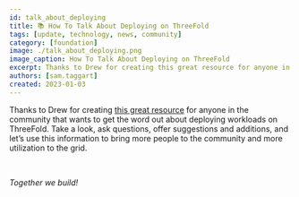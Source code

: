 ```yaml
---
id: talk_about_deploying
title: 📚 How To Talk About Deploying on ThreeFold
tags: [update, technology, news, community]
category: [foundation]
image: ./talk_about_deploying.png
image_caption: How To Talk About Deploying on ThreeFold
excerpt: Thanks to Drew for creating this great resource for anyone in the community that wants to get the word out about deploying workloads on ThreeFold.
authors: [sam.taggart]
created: 2023-01-03
---
```


Thanks to Drew for creating [this great resource](https://forum.threefold.io/t/how-to-tell-people-about-deploying-workloads-on-the-threefold-grid/3662) for anyone in the community that wants to get the word out about deploying workloads on ThreeFold. Take a look, ask questions, offer suggestions and additions, and let’s use this information to bring more people to the community and more utilization to the grid. 

<br/>

_Together we build!_